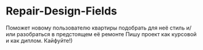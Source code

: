# Repair-Design-Fields
Поможет новому пользователю квартиры подобрать для неё стиль и/или разобраться в предстоящем её ремонте
Пишу проект как курсовой и как диплом. Кайфуйте!)